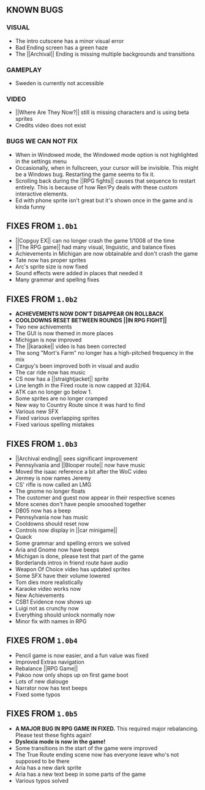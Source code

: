 ## KNOWN BUGS
### VISUAL
* The intro cutscene has a minor visual error
* Bad Ending screen has a green haze
* The ||Archival|| Ending is missing multiple backgrounds and transitions
### GAMEPLAY
* Sweden is currently not accessible
### VIDEO
* ||Where Are They Now?|| still is missing characters and is using beta sprites
* Credits video does not exist

### BUGS WE CAN NOT FIX
* When in Windowed mode, the Windowed mode option is not highlighted in the settings menu
* Occasionally, when in fullscreen, your cursor will be invisible. This might be a Windows bug. Restarting the game seems to fix it.
* Scrolling back during the ||RPG fights|| causes that sequence to restart entirely. This is because of how Ren'Py deals with these custom interactive elements.
* Ed with phone sprite isn't great but it's shown once in the game and is kinda funny

## FIXES FROM `1.0b1`
* ||Copguy EX|| can no longer crash the game 1/1008 of the time
* ||The RPG game|| had many visual, linguistic, and balance fixes
* Achievements in Michigan are now obtainable and don't crash the game
* Tate now has proper sprites
* Arc's sprite size is now fixed
* Sound effects were added in places that needed it
* Many grammar and spelling fixes

## FIXES FROM `1.0b2`
* **ACHIEVEMENTS NOW DON'T DISAPPEAR ON ROLLBACK**
* **COOLDOWNS RESET BETWEEN ROUNDS ||IN RPG FIGHT||**
* Two new achivements
* The GUI is now themed in more places
* Michigan is now improved
* The ||karaoke|| video is has been corrected
* The song "Mort's Farm" no longer has a high-pitched frequency in the mix
* Carguy's been improved both in visual and audio
* The car ride now has music
* CS now has a ||straightjacket|| sprite
* Line length in the Fired route is now capped at 32/64.
* ATK can no longer go below 1.
* Some sprites are no longer cramped
* New way to Country Route since it was hard to find
* Various new SFX
* Fixed various overlapping sprites
* Fixed various spelling mistakes

## FIXES FROM `1.0b3`
* ||Archival ending|| sees significant improvement
* Pennsylvania and ||Blooper route|| now have music
* Moved the isaac reference a bit after the WoC video
* Jermey is now names Jeremy
* CS' rifle is now called an LMG
* The gnome no longer floats
* The customer and guest now appear in their respective scenes
* More scenes don't have people smooshed together
* DB05 now has a beep
* Pennsylvania now has music
* Cooldowns should reset now
* Controls now display in ||car minigame||
* Quack
* Some grammar and spelling errors we solved
* Aria and Gnome now have beeps
* Michigan is done, please test that part of the game
* Borderlands intros in friend route have audio
* Weapon Of Choice video has updated sprites
* Some SFX have their volume lowered
* Tom dies more realistically
* Karaoke video works now
* New Achievements
* CSB1 Evidence now shows up
* Luigi not as crunchy now
* Everything should unlock normally now
* Minor fix with names in RPG

## FIXES FROM `1.0b4`
* Pencil game is now easier, and a fun value was fixed
* Improved Extras navigation
* Rebalance ||RPG Game||
* Pakoo now only shops up on first game boot
* Lots of new dialouge
* Narrator now has text beeps
* Fixed some typos

## FIXES FROM `1.0b5`
* **A MAJOR BUG IN RPG GAME IN FIXED.** This required major rebalancing. Please test these fights again!
* **Dyslexia mode is now in the game!**
* Some transitions in the start of the game were improved
* The True Route ending scene now has everyone leave who's not supposed to be there
* Aria has a new dark sprite
* Aria has a new text beep in some parts of the game
* Various typos solved
